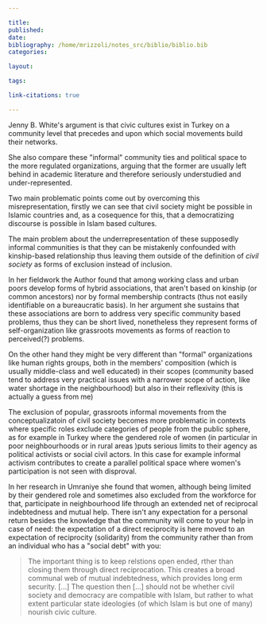 ```yaml
---

title: 
published: 
date: 
bibliography: /home/mrizzoli/notes_src/biblio/biblio.bib
categories:

layout: 

tags:

link-citations: true

---
```


Jenny B. White's argument is that civic cultures exist in Turkey on a community level that precedes and upon which social movements build their networks.

She also compare these "informal" community ties and political space to the more regulated organizations, arguing that the former are usually left behind in academic literature and therefore seriously understudied and under-represented.

Two main problematic points come out by overcoming this misrepresentation, firstly we can see that civil society might be possible in Islamic countries and, as a cosequence for this, that a democratizing discourse is possible in Islam based cultures.

The main problem about the underrepresentation of these supposedly informal communities is that they can be mistakenly confounded with kinship-based relationship thus leaving them outside of the definition of *civil society* as forms of exclusion instead of inclusion.

In her fieldwork the Author found that among working class and urban poors develop forms of hybrid associations, that aren't based on kinship (or common ancestors) nor by formal membership contracts (thus not easily identifiable on a bureaucratic basis). In her argument she sustains that these associations are born to address very specific community based problems, thus they can be short lived, nonetheless they represent forms of self-organization like grassroots movements as forms of reaction to perceived(?) problems.

On the other hand they might be very different than "formal" organizations like human rights groups, both in the members' composition (which is usually middle-class and well educated) in their scopes (community based tend to address very practical issues with a narrower scope of action, like water shortage in the neighbourhood) but also in their reflexivity (this is actually a guess from me)

The exclusion of popular, grassroots informal movements from the conceptualizatoin of civil society becomes more problematic in contexts where specific roles exclude categories of people from the public sphere, as for example in Turkey where the gendered role of women (in particular in poor neighbourhoods or in rural areas )puts serious limits to their agency as political activists or social civil actors. In this case for example informal activism contributes to create a parallel political space where women's participation is not seen with disproval.

In her research in Umraniye she found that women, although being limited by their gendered role and sometimes also excluded from the workforce for that,  participate in neighbourhood life through an extended net of reciprocal indebtedness and mutual help. There isn't any expectation for a personal return besides the knowledge that the community will come to your help in case of need: the expectation of a direct reciprocity is here moved to an expectation of reciprocity (solidarity) from the community rather than from an individual who has a "social debt" with you:

> The important thing is to keep relstions open ended, rther than closing them through direct reciprocation. This creates a broad communal web of mutual indebtedness, which provides long erm security. [...] The question then [...] should not be whether civil society and democracy are compatible with Islam, but rather to what extent particular state ideologies (of which Islam is but one of many) nourish civic culture.


